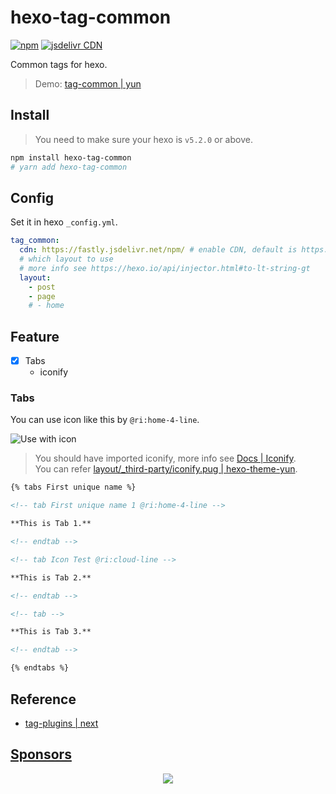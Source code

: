 # hexo-tag-common

[![npm](https://img.shields.io/npm/v/hexo-tag-common)](https://www.npmjs.com/package/hexo-tag-common)
[![jsdelivr CDN](https://data.jsdelivr.com/v1/package/npm/hexo-tag-common/badge)](https://www.jsdelivr.com/package/npm/hexo-tag-common)

Common tags for hexo.

> Demo: [tag-common | yun](https://www.yunyoujun.cn/yun/tag-common.html)

## Install

> You need to make sure your hexo is `v5.2.0` or above.

```sh
npm install hexo-tag-common
# yarn add hexo-tag-common
```

## Config

Set it in hexo `_config.yml`.

```yaml
tag_common:
  cdn: https://fastly.jsdelivr.net/npm/ # enable CDN, default is https://fastly.jsdelivr.net/npm/ 
  # which layout to use
  # more info see https://hexo.io/api/injector.html#to-lt-string-gt
  layout:
    - post
    - page
    # - home
```

## Feature

- [x] Tabs
  - iconify

### Tabs

You can use icon like this by `@ri:home-4-line`.

![Use with icon](https://user-images.githubusercontent.com/25154432/172246743-2c84d6df-927b-4678-89b4-052d2664109f.png)

> You should have imported iconify, more info see [Docs | Iconify](https://docs.iconify.design/).  
> You can refer [layout/_third-party/iconify.pug | hexo-theme-yun](https://github.com/YunYouJun/hexo-theme-yun/blob/dev/packages/hexo-theme-yun/layout/_third-party/iconify.pug).

```md
{% tabs First unique name %}

<!-- tab First unique name 1 @ri:home-4-line -->

**This is Tab 1.**

<!-- endtab -->

<!-- tab Icon Test @ri:cloud-line -->

**This is Tab 2.**

<!-- endtab -->

<!-- tab -->

**This is Tab 3.**

<!-- endtab -->

{% endtabs %}
```

## Reference

- [tag-plugins | next](https://theme-next.js.org/docs/tag-plugins/)

## [Sponsors](https://sponsors.yunyoujun.cn)

<p align="center">
  <a href="https://sponsors.yunyoujun.cn">
    <img src='https://sponsors.yunyoujun.cn/sponsors.svg'/>
  </a>
</p>
